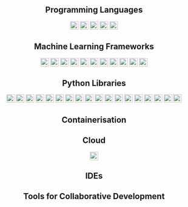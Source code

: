 <div align=center>
<h2>Programming Languages</h2>
<img src="https://img.shields.io/badge/Python-2a8e25?&style=flat&logo=Python&logoColor=white" height="22" />
<img src="https://img.shields.io/badge/R-4469cf?&style=flat&logo=R&logoColor=white" height="22" />
<img src="https://img.shields.io/badge/MySQL-de6b35?&style=flat&logo=mysql&logoColor=white" height="22" />
<img src="https://img.shields.io/badge/PostgreSQL-3598de?&style=flat&logo=postgresql&logoColor=white" height="22" />
<img src="https://img.shields.io/badge/Shell_Scripting-000000?&style=flat&logo=gnu-bash&logoColor=white" height="22" />
  
<h2>Machine Learning Frameworks</h2>
<img src="https://img.shields.io/badge/PyTorch-ce2422?&style=flat&logo=pytorch&logoColor=white" height="22" />
<img src="https://img.shields.io/badge/TensorFlow-e18247?&style=flat&logo=tensorflow&logoColor=white" height="22" />
<img src="https://img.shields.io/badge/Keras-e81111?&style=flat&logo=keras&logoColor=white" height="22" />
<img src="https://img.shields.io/badge/XGBoost-cd18c4?&style=flat" height="22" />
<img src="https://img.shields.io/badge/LightGBM-f5adf2?&style=flat" height="22" />
<img src="https://img.shields.io/badge/ScikitLearn-3876e0?&style=flat&logo=scikitlearn&logoColor=white" height="22" />
<img src="https://img.shields.io/badge/Hyperopt-19a31c?&style=flat" height="22" />
<img src="https://img.shields.io/badge/YOLO-e4d725?&style=flat&logo=yolo&logoColor=white" height="22" />
<img src="https://img.shields.io/badge/StanfordNLP-d50b0b?&style=flat" height="22" />
<img src="https://img.shields.io/badge/Tesseract-0dd4f2?&style=flat" height="22" />
<img src="https://img.shields.io/badge/OpenCV_EAST-0df20d?&style=flat&logo=opencv&logoColor=white" height="22" />

<h2>Python Libraries</h2>
<img src="https://img.shields.io/badge/Pandas-0d5df2?&style=flat&logo=pandas&logoColor=white" height="22" />
<img src="https://img.shields.io/badge/Numpy-149921?&style=flat&logo=numpy&logoColor=white" height="22" />
<img src="https://img.shields.io/badge/Matplotlib-dd1d1d?&style=flat&logoColor=white" height="22" />
<img src="https://img.shields.io/badge/Seaborn-1dc0dd?&style=flat" height="22" />
<img src="https://img.shields.io/badge/Plotly-000000?&style=flat&logo=plotly&logoColor=white" height="22" />
<img src="https://img.shields.io/badge/Poetry-d11a1a?&style=flat&logo=poetry&logoColor=white" height="22" />
<img src="https://img.shields.io/badge/Anaconda-000000?&style=flat&logo=anaconda&logoColor=white" height="22" />
<img src="https://img.shields.io/badge/Pipenv-1871c3?&style=flat" height="22" />
<img src="https://img.shields.io/badge/PyTest-18c32c?&style=flat&logo=pytest&logoColor=white" height="22" />
<img src="https://img.shields.io/badge/FastAPI-009688?&style=flat&logo=fastapi&logoColor=white" height="22" />
<img src="https://img.shields.io/badge/OpenCV-0df20d?&style=flat&logo=opencv&logoColor=white" height="22" />
<img src="https://img.shields.io/badge/Pillow-b726e3?&style=flat" height="22" />
<img src="https://img.shields.io/badge/SciPy-2652e3?&style=flat&logo=scipy&logoColor=white" height="22" />
<img src="https://img.shields.io/badge/PySpark-f9ea4e?&style=flat&logo=apachespark&logoColor=white" height="22" />
<img src="https://img.shields.io/badge/NLTK-119405?&style=flat" height="22" />
<img src="https://img.shields.io/badge/Gensim-dd08b6?&style=flat" height="22" />
<img src="https://img.shields.io/badge/SpaCy-d40808?&style=flat&logo=spacy&logoColor=white" height="22" />
<img src="https://img.shields.io/badge/Rake-8a0588?&style=flat" height="22" />
  
<h2>Containerisation</h2>
  
<h2>Cloud</h2>
<img src="https://img.shields.io/badge/Google_Cloud_Platform-Vertex_AI_|_BigQuery_|_Cloud_Storage_|_DataFlow_|_Pub/Sub_|_GKE_|_Cloud_Run_|_DataStudio-2e4de5?&style=flat&logo=googlecloud&logoColor=white" height="22" />
  


  
<h2>IDEs</h2>
  
<h2>Tools for Collaborative Development</h2>
